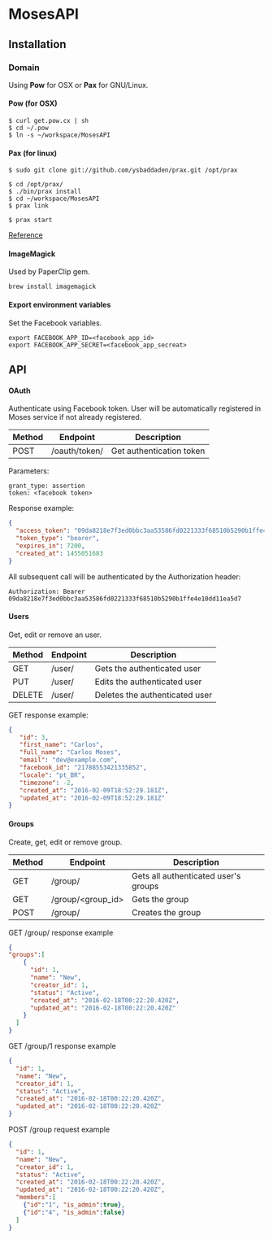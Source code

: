 # MosesAPI

## Installation

### Domain
Using **Pow** for OSX or **Pax** for GNU/Linux.

#### Pow (for OSX)

```
$ curl get.pow.cx | sh
$ cd ~/.pow
$ ln -s ~/workspace/MosesAPI
```

#### Pax (for linux)

```
$ sudo git clone git://github.com/ysbaddaden/prax.git /opt/prax

$ cd /opt/prax/
$ ./bin/prax install  
$ cd ~/workspace/MosesAPI
$ prax link

$ prax start
```
[Reference](http://apionrails.icalialabs.com/book/chapter_one#sec-pow_prax)

#### ImageMagick
Used by PaperClip gem.

```
brew install imagemagick
```

#### Export environment variables

Set the Facebook variables.
```
export FACEBOOK_APP_ID=<facebook_app_id>
export FACEBOOK_APP_SECRET=<facebook_app_secreat>
```


## API

#### OAuth
Authenticate using Facebook token.
User will be automatically registered in Moses service if not already registered.

Method |          Endpoint           | Description
-------|-----------------------------|-------------
POST   | /oauth/token/               | Get authentication token

Parameters:
```
grant_type: assertion
token: <facebook token>
```

Response example:
```json
{
  "access_token": "09da8218e7f3ed0bbc3aa53586fd0221333f68510b5290b1ffe4e10dd11ea5d7",
  "token_type": "bearer",
  "expires_in": 7200,
  "created_at": 1455051683
}
```
All subsequent call will be authenticated by the Authorization header:

```
Authorization: Bearer 09da8218e7f3ed0bbc3aa53586fd0221333f68510b5290b1ffe4e10dd11ea5d7
```

#### Users
Get, edit or remove an user.

Method |          Endpoint           | Description
-------|-----------------------------|-------------
GET    | /user/                      | Gets the authenticated user
PUT    | /user/                      | Edits the authenticated user
DELETE | /user/                      | Deletes the authenticated user

GET response example:
```json
{
   "id": 3,
   "first_name": "Carlos",
   "full_name": "Carlos Moses",
   "email": "dev@example.com",
   "facebook_id": "21788553421335852",
   "locale": "pt_BR",
   "timezone": -2,
   "created_at": "2016-02-09T18:52:29.181Z",
   "updated_at": "2016-02-09T18:52:29.181Z"
}
```

#### Groups
Create, get, edit or remove group.

Method |          Endpoint           | Description
-------|-----------------------------|-------------
GET    | /group/                     | Gets all authenticated user's groups
GET    | /group/<group_id>           | Gets the group
POST   | /group/                     | Creates the group

GET /group/ response example
```json
{
"groups":[
    {
      "id": 1,
      "name": "New",
      "creator_id": 1,
      "status": "Active",
      "created_at": "2016-02-18T00:22:20.420Z",
      "updated_at": "2016-02-18T00:22:20.420Z"
    }
  ]
}
```

GET /group/1 response example
```json
{
  "id": 1,
  "name": "New",
  "creator_id": 1,
  "status": "Active",
  "created_at": "2016-02-18T00:22:20.420Z",
  "updated_at": "2016-02-18T00:22:20.420Z"
}
```

POST /group request example
```json
{
  "id": 1,
  "name": "New",
  "creator_id": 1,
  "status": "Active",
  "created_at": "2016-02-18T00:22:20.420Z",
  "updated_at": "2016-02-18T00:22:20.420Z",
  "members":[
    {"id":"1", "is_admin":true},
    {"id":"4", "is_admin":false}
  ]
}
```
